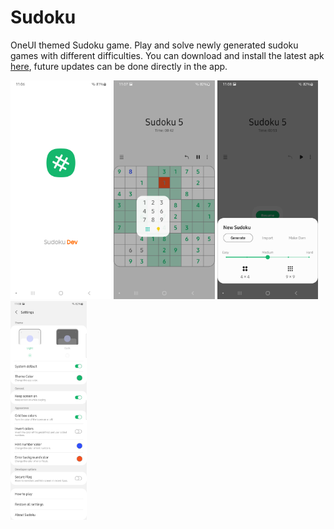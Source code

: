 # Sudoku
OneUI themed Sudoku game. Play and solve newly generated sudoku games with different difficulties. You can download and install the latest apk [here](https://github.com/Yanndroid/Sudoku/raw/master/app/release/app-release.apk), future updates can be done directly in the app.

<img loading="lazy" src="readme-res/1.png" height="350"/> <img loading="lazy" src="readme-res/2.png" height="350"/> <img loading="lazy" src="readme-res/3.png" height="350"/> <img loading="lazy" src="readme-res/4.jpg" height="350"/> 